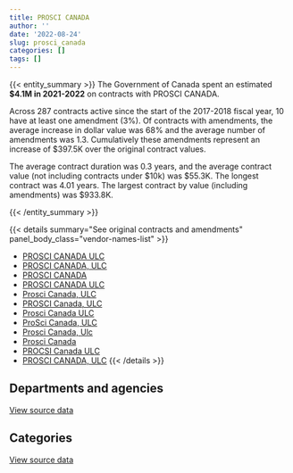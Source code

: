 ```yaml
---
title: PROSCI CANADA
author: ''
date: '2022-08-24'
slug: prosci_canada
categories: []
tags: []
---
```


<script src="/rmarkdown-libs/htmlwidgets/htmlwidgets.js"></script>
<link href="/rmarkdown-libs/datatables-css/datatables-crosstalk.css" rel="stylesheet" />
<script src="/rmarkdown-libs/datatables-binding/datatables.js"></script>
<script src="/rmarkdown-libs/jquery/jquery-3.6.0.min.js"></script>
<link href="/rmarkdown-libs/dt-core-bootstrap/css/dataTables.bootstrap.min.css" rel="stylesheet" />
<link href="/rmarkdown-libs/dt-core-bootstrap/css/dataTables.bootstrap.extra.css" rel="stylesheet" />
<script src="/rmarkdown-libs/dt-core-bootstrap/js/jquery.dataTables.min.js"></script>
<script src="/rmarkdown-libs/dt-core-bootstrap/js/dataTables.bootstrap.min.js"></script>
<link href="/rmarkdown-libs/crosstalk/css/crosstalk.min.css" rel="stylesheet" />
<script src="/rmarkdown-libs/crosstalk/js/crosstalk.min.js"></script>
<script src="/rmarkdown-libs/htmlwidgets/htmlwidgets.js"></script>
<link href="/rmarkdown-libs/datatables-css/datatables-crosstalk.css" rel="stylesheet" />
<script src="/rmarkdown-libs/datatables-binding/datatables.js"></script>
<script src="/rmarkdown-libs/jquery/jquery-3.6.0.min.js"></script>
<link href="/rmarkdown-libs/dt-core-bootstrap/css/dataTables.bootstrap.min.css" rel="stylesheet" />
<link href="/rmarkdown-libs/dt-core-bootstrap/css/dataTables.bootstrap.extra.css" rel="stylesheet" />
<script src="/rmarkdown-libs/dt-core-bootstrap/js/jquery.dataTables.min.js"></script>
<script src="/rmarkdown-libs/dt-core-bootstrap/js/dataTables.bootstrap.min.js"></script>
<link href="/rmarkdown-libs/crosstalk/css/crosstalk.min.css" rel="stylesheet" />
<script src="/rmarkdown-libs/crosstalk/js/crosstalk.min.js"></script>

{{< entity_summary >}}
The Government of Canada spent an estimated **\$4.1M in 2021-2022** on contracts with PROSCI CANADA.

Across 287 contracts active since the start of the 2017-2018 fiscal year, 10 have at least one amendment (3%). Of contracts with amendments, the average increase in dollar value was 68% and the average number of amendments was 1.3. Cumulatively these amendments represent an increase of \$397.5K over the original contract values.

The average contract duration was 0.3 years, and the average contract value (not including contracts under \$10k) was \$55.3K. The longest contract was 4.01 years. The largest contract by value (including amendments) was \$933.8K.

{{< /entity_summary >}}

{{< details summary="See original contracts and amendments" panel_body_class="vendor-names-list" >}}
- [PROSCI CANADA ULC](https://search.open.canada.ca/en/ct/?sort=contract_value_f%20desc&page=1&search_text=%22PROSCI%20CANADA%20ULC%22)
- [PROSCI CANADA, ULC](https://search.open.canada.ca/en/ct/?sort=contract_value_f%20desc&page=1&search_text=%22PROSCI%20CANADA%2c%20ULC%22)
- [PROSCI CANADA](https://search.open.canada.ca/en/ct/?sort=contract_value_f%20desc&page=1&search_text=%22PROSCI%20CANADA%22)
- [PROSCI CANADA ULC](https://search.open.canada.ca/en/ct/?sort=contract_value_f%20desc&page=1&search_text=%22PROSCI%20%20CANADA%20%20ULC%22)
- [Prosci Canada, ULC](https://search.open.canada.ca/en/ct/?sort=contract_value_f%20desc&page=1&search_text=%22Prosci%20Canada%2c%20ULC%22)
- [PROSCI Canada, ULC](https://search.open.canada.ca/en/ct/?sort=contract_value_f%20desc&page=1&search_text=%22PROSCI%20Canada%2c%20ULC%22)
- [Prosci Canada ULC](https://search.open.canada.ca/en/ct/?sort=contract_value_f%20desc&page=1&search_text=%22Prosci%20Canada%20ULC%22)
- [ProSci Canada, ULC](https://search.open.canada.ca/en/ct/?sort=contract_value_f%20desc&page=1&search_text=%22ProSci%20Canada%2c%20ULC%22)
- [Prosci Canada, Ulc](https://search.open.canada.ca/en/ct/?sort=contract_value_f%20desc&page=1&search_text=%22Prosci%20Canada%2c%20Ulc%22)
- [Prosci Canada](https://search.open.canada.ca/en/ct/?sort=contract_value_f%20desc&page=1&search_text=%22Prosci%20Canada%22)
- [PROCSI Canada ULC](https://search.open.canada.ca/en/ct/?sort=contract_value_f%20desc&page=1&search_text=%22PROCSI%20Canada%20ULC%22)
- [PROSCI CANADA, ULC](https://search.open.canada.ca/en/ct/?sort=contract_value_f%20desc&page=1&search_text=%22PROSCI%20%20CANADA%2c%20ULC%22)
{{< /details >}}

## Departments and agencies

<div id="htmlwidget-1" style="width:100%;height:auto;" class="datatables html-widget"></div>
<script type="application/json" data-for="htmlwidget-1">{"x":{"style":"bootstrap","filter":"none","vertical":false,"data":[["<a href=\"/departments/aafc-aac/\">Agriculture and Agri-Food Canada<\/a>","<a href=\"/departments/acoa-apeca/\">Atlantic Canada Opportunities Agency<\/a>","<a href=\"/departments/cbsa-asfc/\">Canada Border Services Agency<\/a>","<a href=\"/departments/ced-dec/\">Canada Economic Development for Quebec Regions<\/a>","<a href=\"/departments/cfia-acia/\">Canadian Food Inspection Agency<\/a>","<a href=\"/departments/cgc-ccg/\">Canadian Grain Commission<\/a>","<a href=\"/departments/cic/\">Immigration, Refugees and Citizenship Canada<\/a>","<a href=\"/departments/cnsc-ccsn/\">Canadian Nuclear Safety Commission<\/a>","<a href=\"/departments/cra-arc/\">Canada Revenue Agency<\/a>","<a href=\"/departments/csps-efpc/\">Canada School of Public Service<\/a>","<a href=\"/departments/dfatd-maecd/\">Global Affairs Canada<\/a>","<a href=\"/departments/dfo-mpo/\">Fisheries and Oceans Canada<\/a>","<a href=\"/departments/dnd-mdn/\">National Defence<\/a>","<a href=\"/departments/ec/\">Environment and Climate Change Canada<\/a>","<a href=\"/departments/elections/\">Elections Canada<\/a>","<a href=\"/departments/esdc-edsc/\">Employment and Social Development Canada<\/a>","<a href=\"/departments/fcac-acfc/\">Financial Consumer Agency of Canada<\/a>","<a href=\"/departments/feddevontario/\">Federal Economic Development Agency for Southern Ontario<\/a>","<a href=\"/departments/hc-sc/\">Health Canada<\/a>","<a href=\"/departments/ic/\">Innovation, Science and Economic Development Canada<\/a>","<a href=\"/departments/irb-cisr/\">Immigration and Refugee Board of Canada<\/a>","<a href=\"/departments/isc-sac/\">Indigenous Services Canada<\/a>","<a href=\"/departments/jus/\">Department of Justice Canada<\/a>","<a href=\"/departments/lac-bac/\">Library and Archives Canada<\/a>","<a href=\"/departments/pc/\">Parks Canada<\/a>","<a href=\"/departments/psc-cfp/\">Public Service Commission of Canada<\/a>","<a href=\"/departments/pwgsc-tpsgc/\">Public Services and Procurement Canada<\/a>","<a href=\"/departments/rcmp-grc/\">Royal Canadian Mounted Police<\/a>","<a href=\"/departments/ssc-spc/\">Shared Services Canada<\/a>","<a href=\"/departments/tbs-sct/\">Treasury Board of Canada Secretariat<\/a>","<a href=\"/departments/tc/\">Transport Canada<\/a>","<a href=\"/departments/vac-acc/\">Veterans Affairs Canada<\/a>"],[30430.9,null,202246.73,null,null,null,null,76625.3,30430.9,58019.85,92356.44,72828.5,null,null,null,123851.08,72828.5,null,null,21011.68,null,null,null,null,null,30962.77,239572.63,21016.25,75073.81,299167.5,443445.9,45063.23],[null,13800,811095.29,59816.32,30430.9,45197.25,44460.84,null,30430.9,59182.34,31083.57,114692.41,52492.8,null,33542.81,312500.99,null,null,null,61393.67,123904.5,null,59511.45,25181.54,null,null,257209.57,65834.75,60861.8,284839.1,161674.75,315980.27],[null,113525.7,922010.89,16039.01,21481.3,10666.05,139762.46,null,269258.46,null,93055.97,41796.44,164623.2,null,null,662258.15,null,null,41796.44,64443.9,null,39676.35,118164.1,47258.44,20958.53,null,382021.74,183696.24,452905.13,null,100803.91,null],[null,null,216905.22,null,213683,5713.95,390437.6,22310.26,857273.37,null,null,39951,73653.4,19269.81,null,1470687.28,null,92761.7,52341.6,null,null,null,null,29666.95,null,37470.35,57652.6,239796.98,178144.5,21481.3,84471.26,null]],"container":"<table class=\"table table-striped table-hover row-border order-column display\">\n  <thead>\n    <tr>\n      <th>Department<\/th>\n      <th>2018-2019<\/th>\n      <th>2019-2020<\/th>\n      <th>2020-2021<\/th>\n      <th>2021-2022<\/th>\n    <\/tr>\n  <\/thead>\n<\/table>","options":{"order":[[4,"desc"]],"pageLength":10,"autoWidth":true,"columnDefs":[{"targets":1,"render":"function(data, type, row, meta) {\n    return type !== 'display' ? data : DTWidget.formatCurrency(data, \"$\", 2, 3, \",\", \".\", true, null);\n  }"},{"targets":2,"render":"function(data, type, row, meta) {\n    return type !== 'display' ? data : DTWidget.formatCurrency(data, \"$\", 2, 3, \",\", \".\", true, null);\n  }"},{"targets":3,"render":"function(data, type, row, meta) {\n    return type !== 'display' ? data : DTWidget.formatCurrency(data, \"$\", 2, 3, \",\", \".\", true, null);\n  }"},{"targets":4,"render":"function(data, type, row, meta) {\n    return type !== 'display' ? data : DTWidget.formatCurrency(data, \"$\", 2, 3, \",\", \".\", true, null);\n  }"},{"width":"16%","targets":[1,2,3,4]},{"className":"dt-right","targets":[1,2,3,4]}],"orderClasses":false}},"evals":["options.columnDefs.0.render","options.columnDefs.1.render","options.columnDefs.2.render","options.columnDefs.3.render"],"jsHooks":[]}</script>
<p class="text-right">
<a href="https://github.com/GoC-Spending/contracts-data/tree/main/data/out/vendors/prosci_canada/summary_by_fiscal_year_by_department.csv" class="source-data-link btn btn-link">View source data</a>
</p>

## Categories

<div id="htmlwidget-2" style="width:100%;height:auto;" class="datatables html-widget"></div>
<script type="application/json" data-for="htmlwidget-2">{"x":{"style":"bootstrap","filter":"none","vertical":false,"data":[["<a href=\"/categories/2_professional_services/\">Professional services<\/a>","<a href=\"/categories/3_information_technology/\">Information technology<\/a>","<a href=\"/categories/7_travel/\">Travel<\/a>","<a href=\"/categories/9_human_capital/\">Human capital<\/a>"],[227262.91,null,null,1707669.06],[958734.87,30962.77,2898.59,2062521.59],[290161.71,null,31744.63,3584296.06],[355702.52,null,null,3747969.62]],"container":"<table class=\"table table-striped table-hover row-border order-column display\">\n  <thead>\n    <tr>\n      <th>Category<\/th>\n      <th>2018-2019<\/th>\n      <th>2019-2020<\/th>\n      <th>2020-2021<\/th>\n      <th>2021-2022<\/th>\n    <\/tr>\n  <\/thead>\n<\/table>","options":{"order":[[4,"desc"]],"dom":"t","pageLength":30,"autoWidth":true,"columnDefs":[{"targets":1,"render":"function(data, type, row, meta) {\n    return type !== 'display' ? data : DTWidget.formatCurrency(data, \"$\", 2, 3, \",\", \".\", true, null);\n  }"},{"targets":2,"render":"function(data, type, row, meta) {\n    return type !== 'display' ? data : DTWidget.formatCurrency(data, \"$\", 2, 3, \",\", \".\", true, null);\n  }"},{"targets":3,"render":"function(data, type, row, meta) {\n    return type !== 'display' ? data : DTWidget.formatCurrency(data, \"$\", 2, 3, \",\", \".\", true, null);\n  }"},{"targets":4,"render":"function(data, type, row, meta) {\n    return type !== 'display' ? data : DTWidget.formatCurrency(data, \"$\", 2, 3, \",\", \".\", true, null);\n  }"},{"width":"16%","targets":[1,2,3,4]},{"className":"dt-right","targets":[1,2,3,4]}],"orderClasses":false,"lengthMenu":[10,25,30,50,100]}},"evals":["options.columnDefs.0.render","options.columnDefs.1.render","options.columnDefs.2.render","options.columnDefs.3.render"],"jsHooks":[]}</script>
<p class="text-right">
<a href="https://github.com/GoC-Spending/contracts-data/tree/main/data/out/vendors/prosci_canada/summary_by_fiscal_year_by_category.csv" class="source-data-link btn btn-link">View source data</a>
</p>
